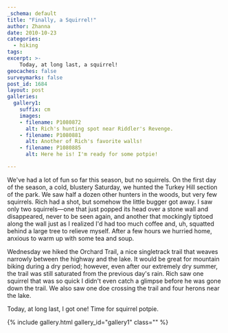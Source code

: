 ```yaml
---
_schema: default
title: "Finally, a Squirrel!"
author: Zhanna
date: 2010-10-23
categories:
  - hiking
tags:
excerpt: >- 
    Today, at long last, a squirrel! 
geocaches: false
surveymarks: false
post_id: 1684
layout: post
galleries:
  gallery1:
    suffix: cm
    images:
    - filename: P1080872
      alt: Rich's hunting spot near Riddler's Revenge.
    - filename: P1080881
      alt: Another of Rich's favorite walls!
    - filename: P1080885
      alt: Here he is! I'm ready for some potpie!      

---
```


We've had a lot of fun so far this season, but no squirrels.  On the first day of the season, a cold, blustery Saturday, we hunted the Turkey Hill section of the park.  We saw half a dozen other hunters in the woods, but very few squirrels.  Rich had a shot, but somehow the little bugger got away.  I saw only two squirrels—one that just popped its head over a stone wall and disappeared, never to be seen again, and another that mockingly tiptoed along the wall just as I realized I'd had too much coffee and, uh, squatted behind a large tree to relieve myself.  After a few hours we hurried home, anxious to warm up with some tea and soup.

Wednesday we hiked the Orchard Trail, a nice singletrack trail that weaves narrowly between the highway and the lake.  It would be great for mountain biking during a dry period; however, even after our extremely dry summer, the trail was still saturated from the previous day's rain.  Rich saw one squirrel that was so quick I didn't even catch a glimpse before he was gone down the trail.  We also saw one doe crossing the trail and four herons near the lake.

Today, at long last, I got one! Time for squirrel potpie.

{% include gallery.html gallery_id="gallery1" class="" %}